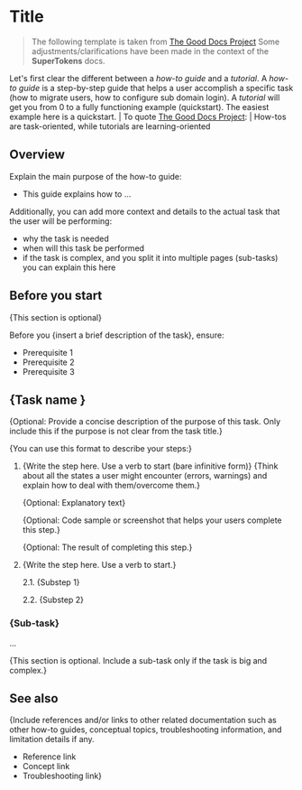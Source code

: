 # Title

> The following template is taken from [The Good Docs Project](https://thegooddocsproject.dev/)
> Some adjustments/clarifications have been made in the context of the **SuperTokens** docs.

Let's first clear the different between a _how-to guide_ and a _tutorial_.
A _how-to guide_ is a step-by-step guide that helps a user accomplish a specific task (how to migrate users, how to configure sub domain login).
A _tutorial_ will get you from 0 to a fully functioning example (quickstart).
The easiest example here is a quickstart.
| To quote [The Good Docs Project](https://www.thegooddocsproject.dev/template/how-to):
| How-tos are task-oriented, while tutorials are learning-oriented

## Overview

Explain the main purpose of the how-to guide:

- This guide explains how to ...

Additionally, you can add more context and details to the actual task that the user will be performing:

- why the task is needed
- when will this task be performed
- if the task is complex, and you split it into multiple pages (sub-tasks) you can explain this here

## Before you start

{This section is optional}

Before you {insert a brief description of the task}, ensure:

- Prerequisite 1
- Prerequisite 2
- Prerequisite 3

## {Task name }

{Optional: Provide a concise description of the purpose of this task. Only include this if the purpose is not clear from the task title.}

{You can use this format to describe your steps:}

1. {Write the step here. Use a verb to start (bare infinitive form)}
   {Think about all the states a user might encounter (errors, warnings) and explain how to deal with them/overcome them.}

   {Optional: Explanatory text}

   {Optional: Code sample or screenshot that helps your users complete this step.}

   {Optional: The result of completing this step.}

2. {Write the step here. Use a verb to start.}

   2.1. {Substep 1}

   2.2. {Substep 2}

### {Sub-task}

...

{This section is optional. Include a sub-task only if the task is big and complex.}

## See also

{Include references and/or links to other related documentation such as other how-to guides, conceptual topics, troubleshooting information, and limitation details if any.

- Reference link
- Concept link
- Troubleshooting link}
